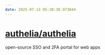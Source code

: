 ```yaml
---
date: 2025-07-13 05:38:38.973044
---
```


# [authelia/authelia](https://github.com/authelia/authelia)

open-source SSO and 2FA portal for web apps